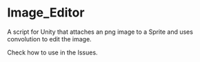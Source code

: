 # Image_Editor
A script for Unity that attaches an png image to a Sprite and uses convolution to edit the image.

Check how to use in the Issues.
